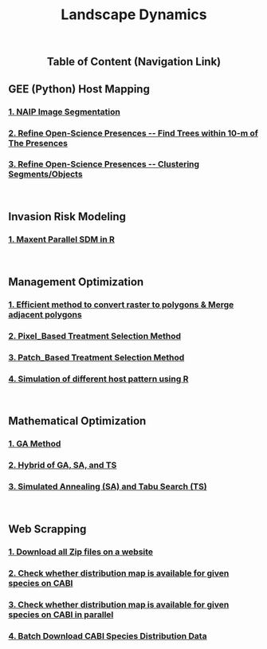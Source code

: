 <div align="center"><h1> Landscape Dynamics </h1></div>

<br/>
<div align="center"><h2>Table of Content (Navigation Link) </h2></div>

<h2> GEE (Python) Host Mapping </h2>
<h3> <a href="https://nbviewer.jupyter.org/github/wanwanliang/GEE-Python/blob/master/code/GEE%20--%20NAIP%20Segmentation.ipynb"> 1. NAIP Image Segmentation </a> </h3>
<h3><a href="https://nbviewer.jupyter.org/github/wanwanliang/GEE-Python/blob/master/code/NAIP--OBIA.ipynb">2. Refine Open-Science Presences -- Find Trees within 10-m of The Presences</a></h3>
<h3><a href="https://nbviewer.jupyter.org/github/ncsu-landscape-dynamics/eRADS/blob/master/GEE_Host_Mapping/Refine%20Open-Science%20Presences%20--%20Clustering%20Segments.ipynb">3. Refine Open-Science Presences -- Clustering Segments/Objects</a></h3>
<br/>

<h2> Invasion Risk Modeling </h2>
<h3> <a href="https://github.com/ncsu-landscape-dynamics/eRADS/blob/master/Invasion%20Risk%20Modelling/Maxent-R-Parallel-iNaturalist-Data.Rmd"> 1. Maxent Parallel SDM in R </a> </h3>
<br/>

<h2> Management Optimization </h2>
<h3> <a href="https://github.com/ncsu-landscape-dynamics/eRADS/blob/master/Management_Optimization/Efficient_raster_To_poly_and_Merge_Adajacent_Polys.Rmd"> 1. Efficient method to convert raster to polygons & Merge adjacent polygons </a>  </h3>
<h3> <a href="https://github.com/ncsu-landscape-dynamics/eRADS/blob/master/Management_Optimization/Pixel_Based%20Treatment%20Selection%20Method3.R">2. Pixel_Based Treatment Selection Method </a></h3>
<h3> <a href="https://github.com/ncsu-landscape-dynamics/eRADS/blob/master/Management_Optimization/patched_based%20management%20methods.R">3. Patch_Based Treatment Selection Method </a></h3>
<h3> <a href="https://github.com/ncsu-landscape-dynamics/eRADS/blob/master/Management_Optimization/simulation%20of%20different%20host%20pattern%20using%20R">4. Simulation of different host pattern using R</a></h3>
<br/>

<h2> Mathematical Optimization </h2>
<h3> <a href="https://github.com/ncsu-landscape-dynamics/eRADS/blob/master/Mathematical%20Optimization/Genetic%20Algorithm%20(GA)"> 1. GA Method </a>  </h3>
<h3> <a href="https://github.com/ncsu-landscape-dynamics/eRADS/blob/master/Mathematical%20Optimization/Hybrid%20of%20GA%2BSA%2BTS"> 2. Hybrid of GA, SA, and TS </a>  </h3>
<h3> <a href="https://github.com/ncsu-landscape-dynamics/eRADS/blob/master/Mathematical%20Optimization/Simulated%20Annealing%20(SA)%20%2B%20Tabu%20Search%20(TS)"> 3. Simulated Annealing (SA) and Tabu Search (TS) </a>  </h3>
<br/>

<h2> Web Scrapping </h2>
<h3> <a href="https://github.com/ncsu-landscape-dynamics/eRADS/blob/master/Web%20Scrapping%20for%20Data/Download%20all%20Zip%20files%20on%20a%20website.ipynb"> 1. Download all Zip files on a website </a> </h3>
<h3> <a href="https://github.com/ncsu-landscape-dynamics/eRADS/blob/master/Web%20Scrapping%20for%20Data/Web%20Scraping%20CABI%20to%20see%20if%20distribution%20map%20is%20available%20for%20given%20species.ipynb"> 2. Check whether distribution map is available for given species on CABI</a> </h3>
<h3> <a href="https://github.com/ncsu-landscape-dynamics/eRADS/blob/master/Web%20Scrapping%20for%20Data/cabiMapSearchParallel.py"> 3. Check whether distribution map is available for given species on CABI in parallel</a> </h3>
<h3> <a href="https://github.com/ncsu-landscape-dynamics/eRADS/blob/master/Web%20Scrapping%20for%20Data/Web%20Scrapping%20--%20Batch%20Download%20CABI%20Species%20Distribution%20Data%20Automatically.ipynb"> 4. Batch Download CABI Species Distribution Data </a> </h3>
<br/>
